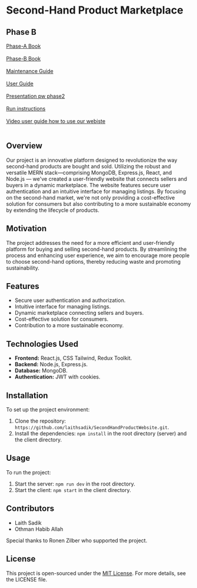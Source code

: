 # Second-Hand Product Marketplace

## Phase B

[Phase-A Book](./AdditionalFile/SECOND_HAND_WEBSIT_BOOK_phase1.pdf) <br /><br />
[Phase-B Book](./AdditionalFile/SECOND_HAND_WEBSIT_BOOK_phase2.pdf) <br /><br />
[Maintenance Guide](./AdditionalFile/Maintenance_Guide.pdf) <br /><br />
[User Guide](./AdditionalFile/User_Guide.pdf) <br /><br />
[Presentation pw phase2](./AdditionalFile/Capstone_Project_Phase2.pptx) <br /><br />
[Run instructions](./AdditionalFile/Run_instructions.txt) <br /><br />
[Video user guide how to use our webiste ](./AdditionalFile/User_guide_how_to_use_the_website_video_link.txt) <br /><br />

## Overview

Our project is an innovative platform designed to revolutionize the way second-hand products are bought and sold. Utilizing the robust and versatile MERN stack—comprising MongoDB, Express.js, React, and Node.js — we've created a user-friendly website that connects sellers and buyers in a dynamic marketplace. The website features secure user authentication and an intuitive interface for managing listings. By focusing on the second-hand market, we're not only providing a cost-effective solution for consumers but also contributing to a more sustainable economy by extending the lifecycle of products.

## Motivation

The project addresses the need for a more efficient and user-friendly platform for buying and selling second-hand products. By streamlining the process and enhancing user experience, we aim to encourage more people to choose second-hand options, thereby reducing waste and promoting sustainability.

## Features

- Secure user authentication and authorization.
- Intuitive interface for managing listings.
- Dynamic marketplace connecting sellers and buyers.
- Cost-effective solution for consumers.
- Contribution to a more sustainable economy.

## Technologies Used

- **Frontend:** React.js, CSS Tailwind, Redux Toolkit.
- **Backend:** Node.js, Express.js.
- **Database:** MongoDB.
- **Authentication:** JWT with cookies.

## Installation

To set up the project environment:

1. Clone the repository: `https://github.com/laithsadik/SecondHandProductWebsite.git`.
2. Install the dependencies: `npm install` in the root directory (server) and the client directory.

## Usage

To run the project:

1. Start the server: `npm run dev` in the root directory.
2. Start the client: `npm start` in the client directory.

## Contributors

- Laith Sadik
- Othman Habib Allah

Special thanks to Ronen Zilber who supported the project.

## License

This project is open-sourced under the [MIT License](./LICENSE). For more details, see the LICENSE file.
